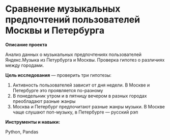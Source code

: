 # Сравнение музыкальных предпочтений пользователей Москвы и Петербурга

**Описание проекта**
    
Анализ данных о музыкальных предпочтениях пользователей Яндекс.Музыка из Петурбурга и Москвы. Проверка гипотез о различиях между городами.

**Цель исследования** — проверить три гипотезы:
1. Активность пользователей зависит от дня недели. В Москве и Петербурге это проявляется по-разному
2. В понедельник утром и в пятницу вечером в разных городах преобладают разные жанры
3. Москва и Петербург предпочитают разные жанры музыки. В Москве чаще слушают поп-музыку, в Петербурге — русский рэп

**Инструменты и навыки:**
    
Python, Pandas
